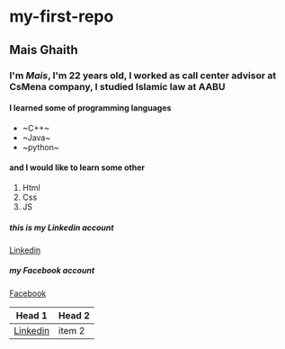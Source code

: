 # my-first-repo

## Mais Ghaith
### I'm *Mais*, I'm 22 years old, I worked as call center advisor at CsMena company, I studied Islamic law at AABU 
#### I learned some of programming languages 
* ~C++~
* ~Java~
* ~python~

#### and I would like to learn some other 
1. Html
2. Css
3. JS

##### this is my Linkedin account
[Linkedin](www.linkedin.com/in/mais-ghaith-791b33244)

##### my Facebook account
[Facebook]([https://fanack.com/wp-content/uploads/2020/06/Dome-of-the-Rock-AHMAD-GHARABLI-AFP_1024PX.jpg](https://www.facebook.com/mais.ghaith))


|Head 1| Head 2|
---|---|
[Linkedin](www.linkedin.com/in/mais-ghaith-791b33244)| item 2|
